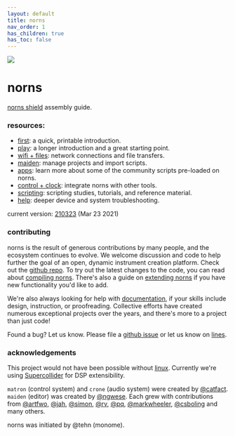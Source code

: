 ```yaml
---
layout: default
title: norns
nav_order: 1
has_children: true
has_toc: false
---
```


![](https://monome.org/images/norns-front-small.jpg)

# norns

[norns shield](../norns/shield) assembly guide.

### resources:

- [first](norns-first.pdf): a quick, printable introduction.
- [play](../norns/play): a longer introduction and a great starting point.
- [wifi + files](../norns/wifi-files): network connections and file transfers.
- [maiden](../norns/maiden): manage projects and import scripts.
- [apps](../norns/app): learn more about some of the community scripts pre-loaded on norns.
- [control + clock](../norns/control-clock): integrate norns with other tools.
- [scripting](../norns/scripting): scripting studies, tutorials, and reference material.
- [help](../norns/help): deeper device and system troubleshooting.

current version: [210323](https://l.llllllll.co/norns) (Mar 23 2021)

### contributing

norns is the result of generous contributions by many people, and the ecosystem continues to evolve. We welcome discussion and code to help further the goal of an open, dynamic instrument creation platform. Check out the [github repo](https://github.com/monome/norns). To try out the latest changes to the code, you can read about [compiling norns](../norns/compiling). There's also a guide on [extending norns](../norns/extending) if you have new functionality you'd like to add.

We're also always looking for help with [documentation](https://github.com/monome/docs), if your skills include design, instruction, or proofreading. Collective efforts have created numerous exceptional projects over the years, and there's more to a project than just code!

Found a bug? Let us know. Please file a [github issue](https://github.com/monome/norns/issues) or let us know on [lines](https://llllllll.co/t/norns-help/14016).

### acknowledgements

This project would not have been possible without [linux](https://en.wikipedia.org/wiki/Linux).  Currently we're using [Supercollider](https://supercollider.github.io) for DSP extensibility.

`matron` (control system) and `crone` (audio system) were created by [@catfact](https://github.com/catfact). `maiden` (editor) was created by [@ngwese](https://github.com/ngwese). Each grew with contributions from [@artfwo](https://github.com/artfwo), [@jah](https://github.com/antonhornquist), [@simon](https://github.com/simonvanderveldt), [@rv](https://github.com/ranch-verdin), [@pq](https://github.com/pq), [@markwheeler](https://github.com/markwheeler), [@csboling](https://github.com/csboling) and many others.

norns was initiated by @tehn (monome).
